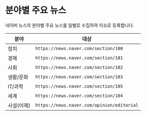# 분야별 주요 뉴스
네이버 뉴스의 분야별 주요 뉴스를 일별로 수집하여 이슈로 등록합니다.

|분야|대상|
|-|-|
|정치|`https://news.naver.com/section/100`|
|경제|`https://news.naver.com/section/101`|
|사회|`https://news.naver.com/section/102`|
|생활/문화|`https://news.naver.com/section/103`|
|IT/과학|`https://news.naver.com/section/105`|
|세계|`https://news.naver.com/section/104`|
|사설(어제)|`https://news.naver.com/opinion/editorial`|
